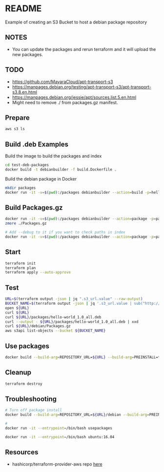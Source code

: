 # README

Example of creating an S3 Bucket to host a debian package repository  

## NOTES

* You can update the packages and rerun terraform and it will upload the new packages.  

## TODO  

* https://github.com/MayaraCloud/apt-transport-s3
* https://manpages.debian.org/testing/apt-transport-s3/apt-transport-s3.8.en.html
* https://manpages.debian.org/jessie/apt/sources.list.5.en.html
* Might need to remove ./ from packages.gz manifest.

## Prepare

```sh
aws s3 ls
```

## Build .deb Examples

Build the image to build the packages and index  

```sh
cd test-deb-packages 
docker build -t debianbuilder -f build.Dockerfile . 
```

Build the debian package in Docker

```sh
mkdir packages
docker run -it -v=$(pwd):/packages debianbuilder --action=build -p=hello-world -o=./packages/   
```

## Build Packages.gz

```sh
docker run -it -v=$(pwd):/packages debianbuilder --action=package -p=packages
zmore ./Packages.gz    

# Add --debug to it if you want to check paths in index
docker run -it -v=$(pwd):/packages debianbuilder --action=package -p=packages --debug
```

## Start

```sh
terraform init
terraform plan
terraform apply --auto-approve
```

## Test

```sh
URL=$(terraform output -json | jq ".s3_url.value" --raw-output)
BUCKET_NAME=$(terraform output -json | jq '.s3_url.value | sub("http://"; "") | split(".")[0]' --raw-output)
open ${URL}  
curl ${URL}
curl ${URL}/packages/hello-world_1.0_all.deb
curl --output - ${URL}/packages/hello-world_1.0_all.deb | xxd
curl ${URL}/debian/Packages.gz
aws s3api list-objects --bucket ${BUCKET_NAME}
```

## Use packages

```sh
docker build --build-arg=REPOSITORY_URL=${URL} --build-arg=PREINSTALL=true -t usepackages --no-cache -f ./test-deb-packages/usepackages.Dockerfile .
```

## Cleanup

```sh
terraform destroy
```

## Troubleshooting

```sh
# Turn off package install 
docker build --build-arg=REPOSITORY_URL=${URL}/debian --build-arg=PREINSTALL=false -t usepackages --no-cache -f ./test-deb-packages/usepackages.Dockerfile .

# 
docker run -it --entrypoint=/bin/bash usepackages

docker run -it --entrypoint=/bin/bash ubuntu:16.04 
```

## Resources

* hashicorp/terraform-provider-aws repo [here](https://github.com/hashicorp/terraform-provider-aws)  
